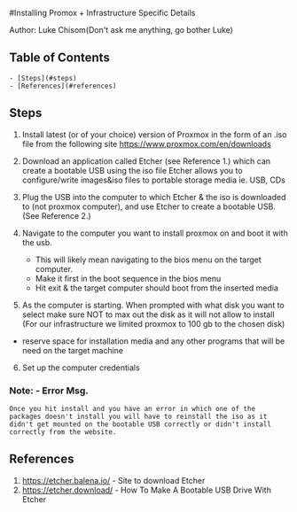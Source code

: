 #Installing Promox + Infrastructure Specific Details

Author: 
    Luke 
    Chisom(Don't ask me anything, go bother Luke)

## Table of Contents
    - [Steps](#steps) 
    - [References](#references)



## Steps

1. Install latest (or of your choice) version of Proxmox in the form of an .iso file from the following site
    https://www.proxmox.com/en/downloads

2. Download an application called Etcher (see Reference 1.) which can create a bootable USB using the iso file
    Etcher allows you to configure/write images&iso files to portable storage media ie. USB, CDs

3. Plug the USB into the computer to which Etcher & the iso is downloaded to (not proxmox computer), and use Etcher to create a bootable USB. (See Reference 2.)

4. Navigate to the computer you want to install proxmox on and boot it with the usb.
    - This will likely mean navigating to the bios menu on the target computer.
    - Make it first in the boot sequence in the bios menu
    - Hit exit & the target computer should boot from the inserted media

5. As the computer is starting. When prompted with what disk you want to select make sure NOT to max out the disk as it will not allow to install (For our infrastructure we limited proxmox to 100 gb to the chosen disk)
 - reserve space for installation media and any other programs that will be need on the target machine

6. Set up the computer credentials

### Note: - Error Msg. 
    Once you hit install and you have an error in which one of the packages doesn't install you will have to reinstall the iso as it didn't get mounted on the bootable USB correctly or didn't install correctly from the website. 




## References
1. https://etcher.balena.io/ - Site to download Etcher
2. https://etcher.download/ - How To Make A Bootable USB Drive With Etcher


